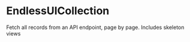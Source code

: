 # EndlessUICollection

Fetch all records from an API endpoint, page by page. Includes skeleton views
